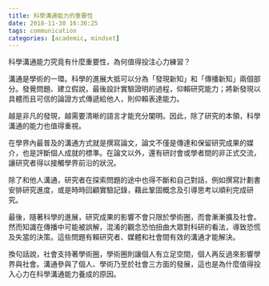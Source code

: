 ```yaml
---
title: 科學溝通能力的重要性
date: 2018-11-30 16:36:25
tags: communication
categories: [academic, mindset]
---
```


科學溝通能力究竟有什麼重要性，為何值得投注心力練習？

溝通是學術的一環。科學的進展大抵可以分為「發現新知」和「傳播新知」兩個部分。發覺問題、建立假說，最後設計實驗證明的過程，仰賴研究能力；將新發現以具體而且可信的論證方式傳遞給他人，則仰賴表達能力。

越是非凡的發現，越需要清晰的語言才能充分闡明。因此，除了研究的本領，科學溝通的能力也值得重視。

<!--more-->

在學界內最普及的溝通方式就是撰寫論文，論文不僅是傳達和保留研究成果的媒介，也是評斷個人成就的標準。在論文以外，還有研討會或學者間的非正式交流，讓研究者得以接觸學界前沿的狀況。

除了和他人溝通，研究者在探索問題的途中也得不斷和自己對話，例如撰寫計劃書安排研究進度，或是時時回顧實驗記錄，藉此鞏固概念及引導思考以順利完成研究。

最後，隨著科學的進展，研究成果的影響不會只限於學術圈，而會漸漸擴及社會。然而知識在傳播中可能被誤解，混淆的觀念恐怕扭曲大眾對科研的看法，導致恐慌及失當的決策。這些問題有賴研究者、媒體和社會間有效的溝通才能解決。

換句話說，社會支持著學術圈，學術圈則讓個人有立足空間，個人再反過來影響學界與社會。溝通參與了個人、學術乃至於社會三方面的發展，這也是為什麼值得投入心力在科學溝通能力養成的原因。